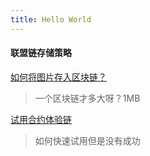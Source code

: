 ```yaml
---
title: Hello World
---
```

#### 联盟链存储策略

[如何将图片存入区块链？](https://www.zhihu.com/question/287216300)
> 一个区块链才多大呀？1MB 


[试用合约体验链](https://help.aliyun.com/document_detail/119875.html?spm=a2c4g.11186623.6.557.572149e0MFtvax)
>如何快速试用但是没有成功

